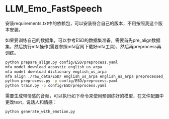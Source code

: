# LLM_Emo_FastSpeech
安装requirements.txt中的依赖包，可以安装符合自己的版本，不用按照我这个版本安装。

如果要训练自己的数据集，可以参考ESD的数据集准备，需要首先pre_align数据集，然后执行mfa操作(需要参照mfa官网下载好mfa工具)，然后再preprocess再训练。

```bash
python prepare_align.py config/ESD/preprocess.yaml
mfa model download acoustic english_us_arpa
mfa model download dictionary english_us_arpa
mfa align ./raw_data/ESD/ english_us_arpa english_us_arpa preprocessed_data/ESD/TextGrid
python preprocess.py -p config/ESD/preprocess.yaml
python train.py -p config/ESD/preprocess.yaml
```
需要生成带情感的音频，可以执行如下命令来使用预训练好的模型，在文件配置中更改text，说话人和情感：
```bash
python generate_with_emotion.py
```